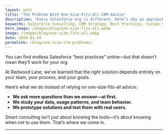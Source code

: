 ```yaml
---
layout: post
title: "The Problem With One-Size-Fits-All CRM Advice"
description: "Every Salesforce org is different. Here’s why we approach each client with fresh eyes—and zero assumptions."
keywords: Salesforce Consulting, CRM Strategy, Best Practices, Custom Solutions
hero_image: /images/blog/one-size-fits-all.webp
image: /images/blog/one-size-fits-all.webp
date: 2024-01-24
permalink: /blog/one-size-crm-problems/
---
```


You can find endless Salesforce “best practices” online—but that doesn’t mean they’ll work for your org.

At Redwood Lane, we’ve learned that the *right* solution depends entirely on your team, your process, and your goals.

Here’s what we do instead of relying on one-size-fits-all advice:

- **We ask more questions than we answer—at first.**
- **We study your data, usage patterns, and team behavior.**
- **We prototype solutions and test them with real users.**

Smart consulting isn’t just about knowing the tools—it’s about knowing when *not* to use them. That’s where we come in.

---
